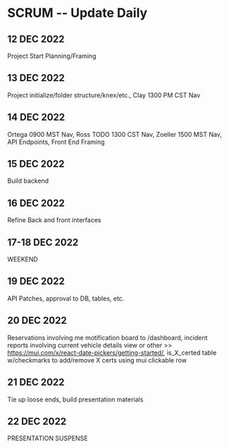 # SCRUM -- Update Daily
## 12 DEC 2022
Project Start Planning/Framing
## 13 DEC 2022
Project initialize/folder structure/knex/etc., Clay 1300 PM CST Nav
## 14 DEC 2022
Ortega 0900 MST Nav, Ross TODO 1300 CST Nav, Zoeller 1500 MST Nav, API Endpoints, Front End Framing
## 15 DEC 2022
Build backend
## 16 DEC 2022
Refine Back and front interfaces
## 17-18 DEC 2022
WEEKEND
## 19 DEC 2022
API Patches, approval to DB, tables, etc.
## 20 DEC 2022
Reservations involving me motification board to /dashboard, incident reports involving current vehicle details view or other >> https://mui.com/x/react-date-pickers/getting-started/, is_X_certed table w/checkmarks to add/remove X certs using mui clickable row
## 21 DEC 2022
Tie up loose ends, build presentation materials
## 22 DEC 2022
PRESENTATION SUSPENSE